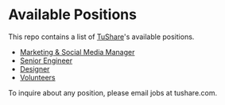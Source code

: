 # Available Positions

This repo contains a list of [TuShare](http://www.tushare.com)'s available positions.

 * [Marketing & Social Media Manager](Marketing%20%26%20Social%20Media%20Manager.md)
 * [Senior Engineer](RubyDeveloper.md)
 * [Designer](Designer.md)
 * [Volunteers](Volunteers.md)

To inquire about any position, please email jobs at tushare.com.

